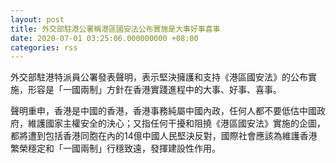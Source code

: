 ```yaml
---
layout: post
title: 外交部駐港公署稱港區國安法公布實施是大事好事喜事
date: 2020-07-01 03:25:06.000000000 +08:00
categories: rss
---
```


外交部駐港特派員公署發表聲明，表示堅決擁護和支持《港區國安法》的公布實施，形容是「一國兩制」方針在香港實踐進程中的大事、好事、喜事。

聲明重申，香港是中國的香港，香港事務純屬中國內政，任何人都不要低估中國政府，維護國家主權安全的決心；又指任何干擾和阻撓《港區國安法》實施的企圖，都將遭到包括香港同胞在內的14億中國人民堅決反對，國際社會應該為維護香港繁榮穩定和「一國兩制」行穩致遠，發揮建設性作用。
